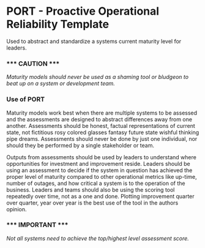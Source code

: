 # **PORT - Proactive Operational Reliability Template**

Used to abstract and standardize a systems current maturity level for leaders.

### *** **CAUTION** ***
*Maturity models should never be used as a shaming tool or bludgeon to beat up on a system or development team.*

### Use of PORT

Maturity models work best when there are multiple systems to be assessed and the assessments are designed to abstract differences away from one another.
Assessments should be honest, factual representations of current state, not fictitious rosy colored glasses fantasy future state wishful thinking pipe dreams.
Assessments should never be done by just one individual, nor should they be performed by a single stakeholder or team.

Outputs from assessments should be used by leaders to understand where opportunities for investment and improvement reside.
Leaders should be using an assessment to decide if the system in question has achieved the proper level of maturity compared to other operational metrics like up-time, number of outages, and how critical a system is to the operation of the business.
Leaders and teams should also be using the scoring tool repeatedly over time, not as a one and done. Plotting improvement quarter over quarter, year over year is the best use of the tool in the authors opinion.

### *** **IMPORTANT** ***
*Not all systems need to achieve the top/highest level assessment score.*

